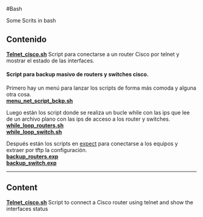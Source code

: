 #Bash

Some Scrits in bash

## Contenido

[**Telnet_cisco.sh**](https://github.com/Atr0m/bash/blob/master/telnet_cisco.sh) Script para conectarse a un router Cisco por telnet y mostrar el estado de las interfaces.

#### Script para backup masivo de routers y switches cisco.

Primero hay un menú para lanzar los scripts de forma más comoda y alguna otra cosa.  
[**menu_net_script_bckp.sh**](https://github.com/Atr0m/bash/blob/master/menu_net_script_bckp.sh)

Luego están los script donde se realiza un bucle while con las ips que lee de un archivo plano con las ips de acceso a los router y switches.  
[**while_loop_routers.sh**](https://github.com/Atr0m/bash/blob/master/while_loop_routers.sh)  
[**while_loop_switch.sh**](https://github.com/Atr0m/bash/blob/master/while_loop_switch.sh)

Después están los scripts en [expect](http://en.wikipedia.org/wiki/Expect) para conectarse a los equipos y extraer por tftp la configuración.  
[**backup_routers.exp**](https://github.com/Atr0m/bash/blob/master/backup_routers.exp)  
[**backup_switch.exp**](https://github.com/Atr0m/bash/blob/master/backup_switch.exp)

***

## Content

[**Telnet_cisco.sh**](https://github.com/Atr0m/bash/blob/master/telnet_cisco.sh) Script to connect a Cisco router using telnet and show the interfaces status
